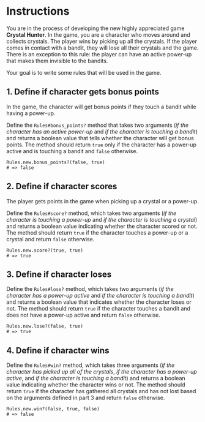 # Instructions

You are in the process of developing the new highly appreciated game **Crystal Hunter**.
In the game, you are a character who moves around and collects crystals.
The player wins by picking up all the crystals.
If the player comes in contact with a bandit, they will lose all their crystals and the game.
There is an exception to this rule: the player can have an active power-up that makes them invisible to the bandits.

Your goal is to write some rules that will be used in the game.

## 1. Define if character gets bonus points

In the game, the character will get bonus points if they touch a bandit while having a power-up.

Define the `Rules#bonus_points?` method that takes two arguments (_if the character has an active power-up_ and _if the character is touching a bandit_) and returns a boolean value that tells whether the character will get bonus points.
The method should return `true` only if the character has a power-up active and is touching a bandit and `false` otherwise.

```Crystal
Rules.new.bonus_points?(false, true)
# => false
```

## 2. Define if character scores

The player gets points in the game when picking up a crystal or a power-up.

Define the `Rules#score?` method, which takes two arguments (_if the character is touching a power-up_ and _if the character is touching a crystal_) and returns a boolean value indicating whether the character scored or not.
The method should return `true` if the character touches a power-up or a crystal and return `false` otherwise.

```crystal
Rules.new.score?(true, true)
# => true
```

## 3. Define if character loses

Define the `Rules#lose?` method, which takes two arguments (_if the character has a power-up active_ and _if the character is touching a bandit_) and returns a boolean value that indicates whether the character loses or not.
The method should return `true` if the character touches a bandit and does not have a power-up active and return `false` otherwise.

```crystal
Rules.new.lose?(false, true)
# => true
```

## 4. Define if character wins

Define the `Rules#win?` method, which takes three arguments (_if the character has picked up all of the crystals_, _if the character has a power-up active_, and _if the character is touching a bandit_) and returns a boolean value indicating whether the character wins or not.
The method should return `true` if the character has gathered all crystals and has not lost based on the arguments defined in part 3 and return `false` otherwise.

```crystal
Rules.new.win?(false, true, false)
# => false
```
